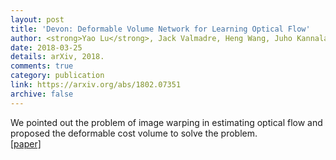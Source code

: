 ```yaml
---
layout: post
title: 'Devon: Deformable Volume Network for Learning Optical Flow'
author: <strong>Yao Lu</strong>, Jack Valmadre, Heng Wang, Juho Kannala, Mehrtash Harandi, Philip H. S. Torr
date: 2018-03-25
details: arXiv, 2018.
comments: true
category: publication
link: https://arxiv.org/abs/1802.07351
archive: false
---
```


<p>We pointed out the problem of image warping in estimating optical flow and proposed the deformable cost volume to solve the problem.<br>
<a href="https://arxiv.org/abs/1802.07351">[paper]</a></p>
<div style="clear:both"></div>
